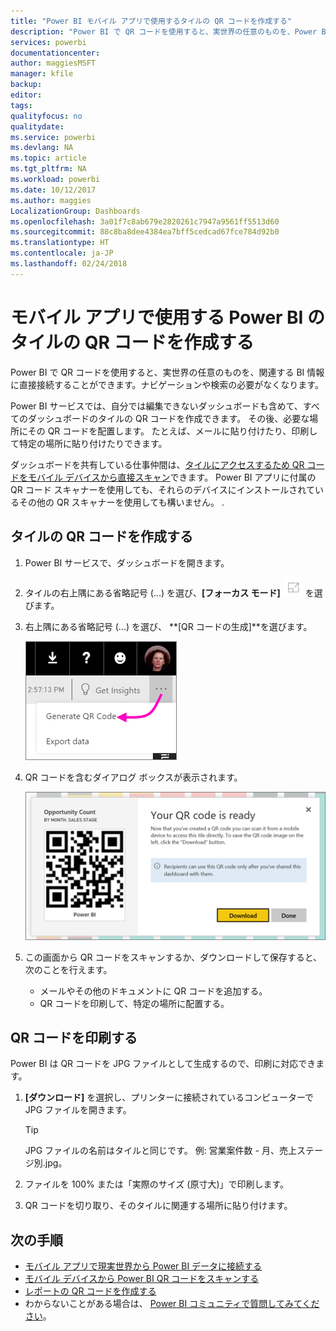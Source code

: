 ```yaml
---
title: "Power BI モバイル アプリで使用するタイルの QR コードを作成する"
description: "Power BI で QR コードを使用すると、実世界の任意のものを、Power BI モバイル アプリの関連する BI 情報に直接接続することができます。検索の必要はありません。"
services: powerbi
documentationcenter: 
author: maggiesMSFT
manager: kfile
backup: 
editor: 
tags: 
qualityfocus: no
qualitydate: 
ms.service: powerbi
ms.devlang: NA
ms.topic: article
ms.tgt_pltfrm: NA
ms.workload: powerbi
ms.date: 10/12/2017
ms.author: maggies
LocalizationGroup: Dashboards
ms.openlocfilehash: 3a01f7c8ab679e2820261c7947a9561ff5513d60
ms.sourcegitcommit: 88c8ba8dee4384ea7bff5cedcad67fce784d92b0
ms.translationtype: HT
ms.contentlocale: ja-JP
ms.lasthandoff: 02/24/2018
---
```

# <a name="create-a-qr-code-for-a-tile-in-power-bi-to-use-in-the-mobile-apps"></a>モバイル アプリで使用する Power BI のタイルの QR コードを作成する
Power BI で QR コードを使用すると、実世界の任意のものを、関連する BI 情報に直接接続することができます。ナビゲーションや検索の必要がなくなります。

Power BI サービスでは、自分では編集できないダッシュボードも含めて、すべてのダッシュボードのタイルの QR コードを作成できます。 その後、必要な場所にその QR コードを配置します。 たとえば、メールに貼り付けたり、印刷して特定の場所に貼り付けたりできます。 

ダッシュボードを共有している仕事仲間は、[タイルにアクセスするため QR コードをモバイル デバイスから直接スキャン](mobile-apps-qr-code.md)できます。 Power BI アプリに付属の QR コード スキャナーを使用しても、それらのデバイスにインストールされているその他の QR スキャナーを使用しても構いません。 .

## <a name="create-a-qr-code-for-a-tile"></a>タイルの QR コードを作成する
1. Power BI サービスで、ダッシュボードを開きます。
2. タイルの右上隅にある省略記号 (...) を選び、**[フォーカス モード]** ![](media/service-create-qr-code-for-tile/fullscreen-icon.jpg) を選びます。
3. 右上隅にある省略記号 (...) を選び、 **[QR コードの生成]**を選びます。 
   
    ![](media/service-create-qr-code-for-tile/power-bi-create-qr-code-tile.png)
4. QR コードを含むダイアログ ボックスが表示されます。 
   
    ![](media/service-create-qr-code-for-tile/pbi_qrcode_opportunity_count.png)
5. この画面から QR コードをスキャンするか、ダウンロードして保存すると、次のことを行えます。 
   
   * メールやその他のドキュメントに QR コードを追加する。 
   * QR コードを印刷して、特定の場所に配置する。 

## <a name="print-the-qr-code"></a>QR コードを印刷する
Power BI は QR コードを JPG ファイルとして生成するので、印刷に対応できます。 

1. **[ダウンロード]** を選択し、プリンターに接続されているコンピューターで JPG ファイルを開きます。  
   
   > [!TIP]
   > JPG ファイルの名前はタイルと同じです。 例: 営業案件数 - 月、売上ステージ別.jpg。
   > 
   > 
2. ファイルを 100% または「実際のサイズ (原寸大)」で印刷します。  
3. QR コードを切り取り、そのタイルに関連する場所に貼り付けます。 

## <a name="next-steps"></a>次の手順
* [モバイル アプリで現実世界から Power BI データに接続する](mobile-apps-data-in-real-world-context.md)
* [モバイル デバイスから Power BI QR コードをスキャンする](mobile-apps-qr-code.md)
* [レポートの QR コードを作成する](service-create-qr-code-for-report.md)
* わからないことがある場合は、 [Power BI コミュニティで質問してみてください](http://community.powerbi.com/)。

